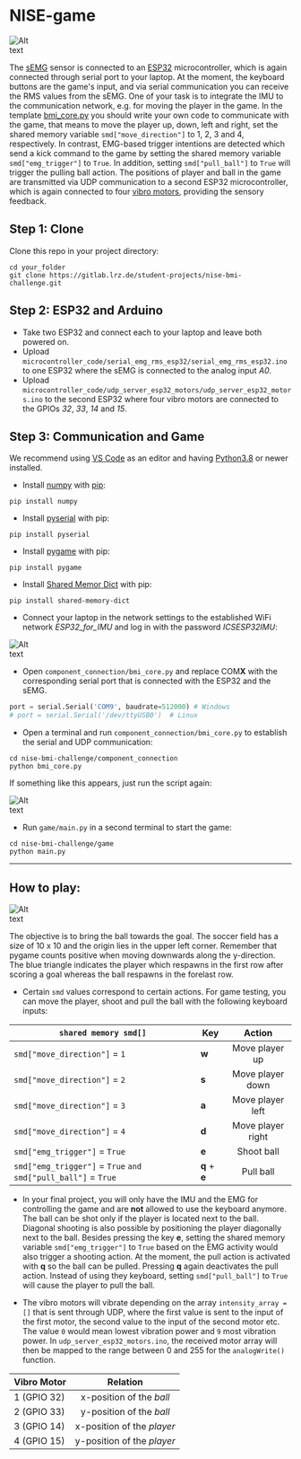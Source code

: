 # NISE-game

<img
  src="/pictures/Network_Challenge.png"
  alt="Alt text"
  title="Optional title"
  style="display: inline-block; margin: 0 auto; max-width: 50px">

The [sEMG](https://www.dfrobot.com/product-1661.html) sensor is connected to an [ESP32](https://www.adafruit.com/product/3405) microcontroller, which is again connected through serial port to your laptop. At the moment, the keyboard buttons are the game's input, and via serial communication you can receive the RMS values from the sEMG. One of your task is to integrate the IMU to the communication network, e.g. for moving the player in the game. In the template [bmi_core.py](https://gitlab.lrz.de/student-projects/nise-bmi-challenge/-/blob/main/component_connection/bmi_core.py) you should write your own code to communicate with the game, that means to move the player up, down, left and right, set the shared memory variable `smd["move_direction"]` to 1, 2, 3 and 4, respectively. In contrast, EMG-based trigger intentions are detected which send a kick command to the game by setting the shared memory variable `smd["emg_trigger"]` to `True`. In addition, setting `smd["pull_ball"]` to `True` will trigger the pulling ball action.
The positions of player and ball in the game are transmitted via UDP communication to a second ESP32 microcontroller, which is again connected to four [vibro motors](https://www.adafruit.com/product/1201), providing the sensory feedback.

## Step 1: Clone
Clone this repo in your project directory:

```
cd your_folder
git clone https://gitlab.lrz.de/student-projects/nise-bmi-challenge.git 

```
## Step 2: ESP32 and Arduino
* Take two ESP32 and connect each to your laptop and leave both powered on.
* Upload `microcontroller_code/serial_emg_rms_esp32/serial_emg_rms_esp32.ino` to one ESP32 where the sEMG is connected to the analog input *A0*.
* Upload `microcontroller_code/udp_server_esp32_motors/udp_server_esp32_motors.ino` to the second ESP32 where four vibro motors are connected to the GPIOs *32*, *33*, *14* and *15*.


## Step 3: Communication and Game

We recommend using [VS Code](https://code.visualstudio.com/) as an editor and having [Python3.8](https://www.python.org/downloads/) or newer installed.

* Install [numpy](https://numpy.org/install/) with [pip](https://pypi.org/project/pip/):
```
pip install numpy
```

* Install [pyserial](https://pypi.org/project/pyserial/) with pip:
```
pip install pyserial
```

* Install [pygame](https://www.pygame.org/wiki/GettingStarted) with pip:
```
pip install pygame
```

* Install [Shared Memor Dict](https://pypi.org/project/shared-memory-dict/) with pip:
``` 
pip install shared-memory-dict 
``` 
* Connect your laptop in the network settings to the established WiFi network *ESP32_for_IMU* and log in with the password *ICSESP32IMU*:

<img
  src="/pictures/ESP32_for_IMU.png"
  alt="Alt text"
  title="Optional title"
  style="display: inline-block; margin: 0 auto; max-width: 50px">
  
* Open `component_connection/bmi_core.py` and replace COM**X** with the corresponding serial port that is connected with the ESP32 and the sEMG.
```python
port = serial.Serial('COM9', baudrate=512000) # Windows
# port = serial.Serial('/dev/ttyUSB0')  # Linux
```
* Open a terminal and run `component_connection/bmi_core.py` to establish the serial and UDP communication:
```
cd nise-bmi-challenge/component_connection
python bmi_core.py
```
If something like this appears, just run the script again:

<img
  src="/pictures/clear.png"
  alt="Alt text"
  title="Optional title"
  style="display: inline-block; margin: 0 auto; max-width: 50px">

* Run `game/main.py` in a second terminal to start the game:
```
cd nise-bmi-challenge/game
python main.py
```
---
## How to play:

<img
  src="/pictures/game_window.png"
  alt="Alt text"
  title="Optional title"
  style="display: inline-block; margin: 0 auto; max-width: 50px">


The objective is to bring the ball towards the goal. The soccer field has a size of 10 x 10 and the origin lies in the upper left corner. Remember that pygame counts positive when moving downwards along the y-direction. The blue triangle indicates the player which respawns in the first row after scoring a goal whereas the ball respawns in the forelast row.
* Certain `smd` values correspond to certain actions. For game testing, you can move the player, shoot and pull the ball with the following keyboard inputs:

|`shared memory smd[]`  | Key        | Action           | 
|-| ------------- |:-------------:|
|`smd["move_direction"]` = `1`| **w**      | Move player up      |
|`smd["move_direction"]` = `2`| **s**      | Move player down    |
|`smd["move_direction"]` = `3`| **a**      | Move player left   | 
|`smd["move_direction"]` = `4`| **d**      | Move player right    |
|`smd["emg_trigger"]` = `True`| **e**      | Shoot ball   |
|`smd["emg_trigger"]` = `True` `and` `smd["pull_ball"]` = `True`| **q** + **e**      | Pull ball| 

* In your final project, you will only have the IMU and the EMG for controlling the game and are **not** allowed to use the keyboard anymore. 
The ball can be shot only if the player is located next to the ball. Diagonal shooting is also possible by positioning the player diagonally next to the ball. Besides pressing the key **e**, setting the shared memory variable `smd["emg_trigger"]` to `True` based on the EMG activity would also trigger a shooting action.
At the moment, the pull action is activated with **q** so the ball can be pulled. Pressing **q** again deactivates the pull action. Instead of using they keyboard, setting `smd["pull_ball"]` to `True` will cause the player to pull the ball. 

* The vibro motors will vibrate depending on the array `intensity_array = []` that is sent through UDP, where the first value is sent to the input of the first motor, the second value to the input of the second motor etc. The value `0` would mean lowest vibration power and `9` most vibration power. In `udp_server_esp32_motors.ino`, the received motor array will then be mapped to the range between 0 and 255 for the `analogWrite()` function. 

| Vibro Motor        | Relation            | 
| ------------- |:-------------:|
| 1 (GPIO 32)             | x-position of the *ball* |
| 2 (GPIO 33)             | y-position of the *ball* |
| 3 (GPIO 14)             | x-position of the *player* |
| 4 (GPIO 15)             | y-position of the *player* |





